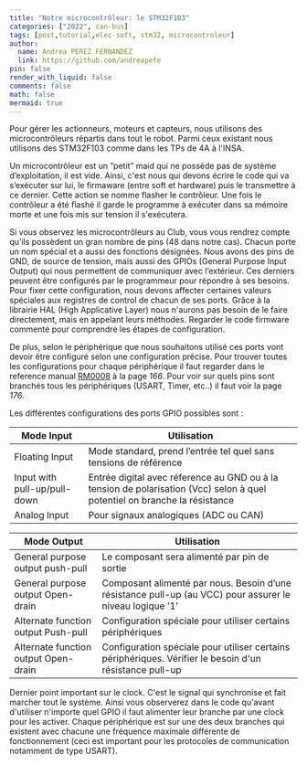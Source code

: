 ```yaml
---
title: "Notre microcontrôleur: le STM32F103"
categories: ["2022", can-bus]
tags: [post,tutorial,elec-soft, stm32, microcontroleur]
author:
  name: Andrea PEREZ FERNANDEZ
  link: https://github.com/andreapefe
pin: false
render_with_liquid: false
comments: false
math: false
mermaid: true
---
```


Pour gérer les actionneurs, moteurs et capteurs, nous utilisons des microcontrôleurs répartis dans tout le robot. Parmi ceux existant nous utilisons des STM32F103 comme dans les TPs de 4A à l'INSA.

Un microcontrôleur est un ”petit” maid qui ne possède pas de système d’exploitation, il est vide. Ainsi, c'est nous qui devons écrire le code qui va s’exécuter sur lui, le firmaware (entre soft et hardware) puis le transmettre à ce dernier.
Cette action se nomme flasher le contrôleur. Une fois le contrôleur a été flashé il garde le programme à exécuter dans sa mémoire morte et une fois mis sur tension il s'exécutera.

Si vous observez les microcontrôleurs au Club, vous vous rendrez compte qu’ils possèdent un gran nombre de pins (48 dans notre cas). Chacun porte un nom spécial et a aussi des fonctions désignées. Nous avons des pins de GND, de source de tension, mais aussi des GPIOs (General Purpose Input Output) qui nous permettent de communiquer avec l’extérieur. Ces derniers peuvent être configurés par le programmeur pour répondre à ses besoins. Pour fixer cette configuration, nous devons affecter certaines valeurs spéciales aux registres de control de chacun de
ses ports. Grâce à la librairie HAL (High Applicative Layer) nous n'aurons pas besoin de le faire directement, mais en appelant leurs méthodes. Regarder le code firmware commenté pour comprendre les étapes de configuration.

De plus, selon le périphérique que nous souhaitons utilisé ces ports vont devoir être configuré selon une configuration précise. Pour trouver toutes les configurations pour chaque périphérique il faut regarder dans le reference manual [RM0008](https://www.google.com/url?sa=t&rct=j&q=&esrc=s&source=web&cd=&cad=rja&uact=8&ved=2ahUKEwjO74XN7cj2AhWeQkEAHeoIDS8QFnoECAUQAQ&url=https%3A%2F%2Fwww.st.com%2Fresource%2Fen%2Freference_manual%2Fcd00171190-stm32f101xx-stm32f102xx-stm32f103xx-stm32f105xx-and-stm32f107xx-advanced-arm-based-32-bit-mcus-stmicroelectronics.pdf&usg=AOvVaw2kF0T1D3TzsgvgnX7fvMku) à la page *166*. Pour voir sur quels pins sont branchés tous les périphériques (USART, Timer, etc..) il faut voir la page *176*.

Les différentes configurations des ports GPIO possibles sont :

| Mode Input         | Utilisation                                                                                                                |
|--------------------|----------------------------------------------------------------------------------------------------------------------------|
| Floating Input     | Mode standard, prend l’entrée tel quel sans tensions de  référence                                                         |
|Input with pull-up/pull-down | Entrée digital avec réference au GND ou à la tension de polarisation (Vcc) selon à quel potentiel on branche la résistance |
| Analog Input       | Pour signaux analogiques (ADC ou CAN)                                                                                      |


| Mode Output        | Utilisation                                  |
| -------------------|----------------------------------------------|
| General purpose output push-pull | Le composant sera alimenté par pin de sortie |
| General purpose output Open-drain| Composant alimenté par nous. Besoin d’une résistance pull-up (au VCC) pour assurer le niveau logique ’1’ |
| Alternate function output Push-pull | Configuration spéciale pour utiliser certains périphériques |
| Alternate function output Open-drain | Configuration spéciale pour utiliser certains périphériques. Vérifier le besoin d'un résistance pull-up |


Dernier point important sur le clock. C'est le signal qui synchronise et fait marcher tout le système. Ainsi vous observerez dans le code qu'avant d'utiliser n'importe quel GPIO il faut alimenter leur branche par une clock pour les activer. Chaque périphérique est sur une des deux branches qui existent avec chacune une fréquence maximale différente de fonctionnement (ceci est important pour les protocoles de communication notamment de type USART).




